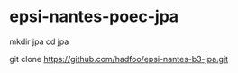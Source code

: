# epsi-nantes-poec-jpa

mkdir jpa 
cd jpa 

git clone https://github.com/hadfoo/epsi-nantes-b3-jpa.git
